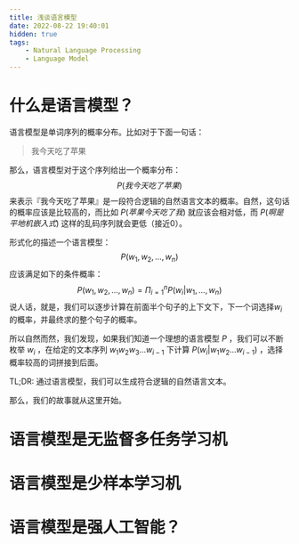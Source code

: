```yaml
---
title: 浅谈语言模型
date: 2022-08-22 19:40:01
hidden: true
tags:
    - Natural Language Processing
    - Language Model
---
```


# 什么是语言模型？

语言模型是单词序列的概率分布。比如对于下面一句话：

> 我今天吃了苹果

那么，语言模型对于这个序列给出一个概率分布：
$$
P(我今天吃了苹果)
$$
来表示『我今天吃了苹果』是一段符合逻辑的自然语言文本的概率。自然，这句话的概率应该是比较高的，而比如 $P(苹果今天吃了我)$ 就应该会相对低，而 $P(啊是平地机嵌入式)$ 这样的乱码序列就会更低（接近0）。

形式化的描述一个语言模型：
$$
P(w_1, w_2, \dots, w_n)
$$
应该满足如下的条件概率：
$$
P(w_1, w_2, \dots, w_n) = \Pi_{i=1}^{n} P(w_i | w_1, \dots, w_n)
$$
说人话，就是，我们可以逐步计算在前面半个句子的上下文下，下一个词选择$w_i$的概率，并最终求的整个句子的概率。

所以自然而然，我们发现，如果我们知道一个理想的语言模型 $P$ ，我们可以不断枚举 $w_i$ ，在给定的文本序列 $w_1w_2w_3\dots w_{i-1}$ 下计算 $P(w_i | w_1 w_2 \dots w_{i-1})$ ，选择概率较高的词拼接到后面。

TL;DR: 通过语言模型，我们可以生成符合逻辑的自然语言文本。

那么，我们的故事就从这里开始。

# 语言模型是无监督多任务学习机

# 语言模型是少样本学习机

# 语言模型是强人工智能？

